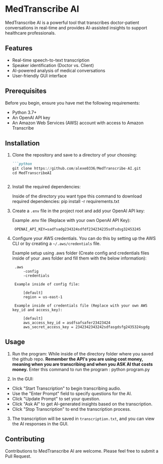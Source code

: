 # MedTranscribe AI

MedTranscribe AI is a powerful tool that transcribes doctor-patient conversations in real-time and provides AI-assisted insights to support healthcare professionals.

## Features

- Real-time speech-to-text transcription
- Speaker identification (Doctor vs. Client)
- AI-powered analysis of medical conversations
- User-friendly GUI interface

## Prerequisites

Before you begin, ensure you have met the following requirements:

- Python 3.7+
- An OpenAI API key
- An Amazon Web Services (AWS) account with access to Amazon Transcribe

## Installation

1. Clone the repository and save to a directory of your choosing:

    ```markdown
    ```python
    git clone https://github.com/alexe0336/MedTranscribe-AI.git
    cd MedTranscribeAI
    ```
    ```

2. Install the required dependencies:

    Inside of the directory you want type this command to download required dependencies:
        pip install -r requirements.txt

3. Create a `.env` file in the project root and add your OpenAI API key:

    Example .env file (Replace with your own OpenAI API Key):

        OPENAI_API_KEY=sadfsadg234324sdfdf234234235sdfsdsg32453245
    
4. Configure your AWS credentials. You can do this by setting up the AWS CLI or by creating a `~/.aws/credentials` file.
    
    Example setup using .aws folder (Create config and credentials files inside of your .aws folder and fill them with the below information): 

        .aws
            -config
            -credentials

        Example inside of config file:

            [default]
            region = us-east-1

        Example inside of credentials file (Replace with your own AWS key_id and access_key):

            [default]
            aws_access_key_id = asdfsafsafer23423424 
            aws_secret_access_key = 2342342343242sdfasgdsfg2435324sgdg

## Usage

1. Run the program:
    While inside of the directory folder where you saved the github repo.
    **Remember the API's you are using cost money, meaning when you are transcribing and when you ASK AI that costs money.**
    Enter this command to run the program :
        python program.py

2. In the GUI:
- Click "Start Transcription" to begin transcribing audio.
- Use the "Enter Prompt" field to specify questions for the AI.
- Click "Update Prompt" to set your question.
- Click "Ask AI" to get AI-generated insights based on the transcription.
- Click "Stop Transcription" to end the transcription process.

3. The transcription will be saved in `transcription.txt`, and you can view the AI responses in the GUI.

## Contributing

Contributions to MedTranscribe AI are welcome. Please feel free to submit a Pull Request.
